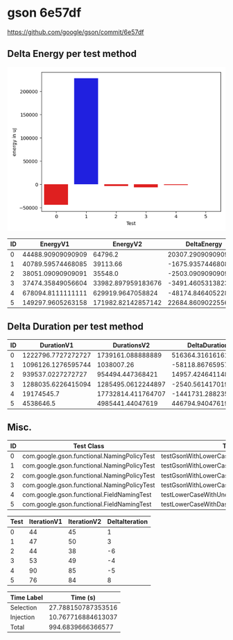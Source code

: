 # gson 6e57df


https://github.com/google/gson/commit/6e57df



## Delta Energy per test method

![](./gson_delta_energy_0_v.png)


| ID | EnergyV1 | EnergyV2 | DeltaEnergy | σV1 | σV2 |
| --- | --- | --- | --- | --- | --- |
| 0 | 44488.90909090909 | 64796.2 | 20307.29090909091 | 45030.71946905609 | 201495.94084531275 |
| 1 | 40789.59574468085 | 39113.66 | -1675.93574468085 | 36881.52218189481 | 33869.14932478228 |
| 2 | 38051.09090909091 | 35548.0 | -2503.0909090909117 | 17751.915877164283 | 11943.934170686149 |
| 3 | 37474.35849056604 | 33982.897959183676 | -3491.460531382363 | 13024.88098246328 | 4352.032784450804 |
| 4 | 678094.8111111111 | 629919.9647058824 | -48174.846405228716 | 825615.846459786 | 822674.0048582385 |
| 5 | 149297.9605263158 | 171982.82142857142 | 22684.860902255634 | 425981.6213112165 | 483464.4320307722 |

## Delta Duration per test method


| ID | DurationV1 | DurationsV2 | DeltaDuration |
| --- | --- | --- | --- |
| 0 | 1222796.7727272727 | 1739161.088888889 | 516364.31616161624 |
| 1 | 1096126.1276595744 | 1038007.26 | -58118.867659574375 |
| 2 | 939537.0227272727 | 954494.447368421 | 14957.424641148304 |
| 3 | 1288035.6226415094 | 1285495.0612244897 | -2540.561417019693 |
| 4 | 19174545.7 | 17732814.411764707 | -1441731.2882352918 |
| 5 | 4538646.5 | 4985441.44047619 | 446794.9404761903 |

## Misc.

| ID | Test Class | Test Method |
| --- | --- | --- |
| 0 | com.google.gson.functional.NamingPolicyTest | testGsonWithLowerCaseDashPolicyDeserialiation |
| 1 | com.google.gson.functional.NamingPolicyTest | testGsonWithLowerCaseUnderscorePolicySerialization |
| 2 | com.google.gson.functional.NamingPolicyTest | testGsonWithLowerCaseUnderscorePolicyDeserialiation |
| 3 | com.google.gson.functional.NamingPolicyTest | testGsonWithLowerCaseDashPolicySerialization |
| 4 | com.google.gson.functional.FieldNamingTest | testLowerCaseWithUnderscores |
| 5 | com.google.gson.functional.FieldNamingTest | testLowerCaseWithDashes |




| Test | IterationV1 | IterationV2 | DeltaIteration |
| --- | --- | --- | --- |
| 0 | 44 | 45 | 1 |
| 1 | 47 | 50 | 3 |
| 2 | 44 | 38 | -6 |
| 3 | 53 | 49 | -4 |
| 4 | 90 | 85 | -5 |
| 5 | 76 | 84 | 8 |



| Time Label | Time (s) |
| --- | --- |
| Selection | 27.788150787353516 |
| Injection | 10.767716884613037 |
| Total | 994.6839666366577 |



